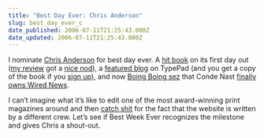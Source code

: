 ```yaml
---
title: "Best Day Ever: Chris Anderson"
slug: best_day_ever_c
date_published: 2006-07-11T21:25:43.000Z
date_updated: 2006-07-11T21:25:43.000Z
---
```


I nominate [Chris Anderson](http://www.longtail.com/) for best day ever. A [hit book](http://www.thelongtail.com/the_long_tail/2006/07/we_did_it.html) on its first day out ([my review](http://www.dashes.com/anil/2006/07/10/a_review_long_t) got a [nice nod](http://www.thelongtail.com/the_long_tail/2006/07/launch_day.html)), a [featured blog](http://featured.typepad.com/blogs/2006/07/the_long_tail.html) on TypePad (and you get a copy of the book if you [sign up](http://www.typepad.com/)), and now [Boing Boing sez](http://www.boingboing.net/2006/07/11/conde_nast_buys_wire.html) that Conde Nast [finally owns Wired News](http://wired.com/news/technology/internet/0,71366-0.html?tw=wn_index_2).

I can’t imagine what it’s like to edit one of the most award-winning print magazines around and then [catch shit](http://www.valleywag.com/tech/chris-anderson/editor-dooms-wired-magazines-site-to-fugliness-183486.php) for the fact that the website is written by a different crew. Let’s see if Best Week Ever recognizes the milestone and gives Chris a shout-out.
